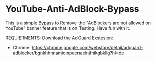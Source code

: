 # YouTube-Anti-AdBlock-Bypass
This is a simple Bypass to Remove the "AdBlockers are not allowed on YouTube" banner feature that is on Testing. Have fun with it. 

REQUIERMENTS: Download the AdGuard Exstesion:
- Chrome: https://chrome.google.com/webstore/detail/adguard-adblocker/bgnkhhnnamicmpeenaelnjfhikgbkllg?hl=de
